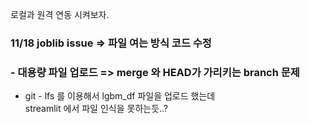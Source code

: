 로컬과 원격 연동 시켜보자.
### 11/18 joblib issue => 파일 여는 방식 코드 수정
### - 대용량 파일 업로드 => merge 와 HEAD가 가리키는 branch 문제 
- git - lfs 를 이용해서 lgbm_df 파일을 업로드 했는데 <br>
streamlit 에서 파일 인식을 못하는듯..?